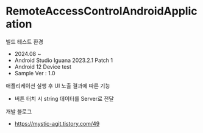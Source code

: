 # RemoteAccessControlAndroidApplication

빌드 테스트 환경
- 2024.08 ~
- Android Studio Iguana 2023.2.1 Patch 1
- Android 12 Device test
- Sample Ver : 1.0

애플리케이션 실행 후 UI 노출 결과에 따른 기능
- 버튼 터치 시 string 데이터를 Server로 전달

개발 블로그
- https://mystic-agit.tistory.com/49